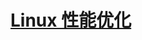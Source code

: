 # [Linux 性能优化](https://github.com/huangjianchun69/Linux/tree/main/Linux%20%E6%80%A7%E8%83%BD%E4%BC%98%E5%8C%96)
